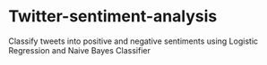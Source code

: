 # Twitter-sentiment-analysis
Classify tweets into positive and negative sentiments using Logistic Regression and Naive Bayes Classifier
